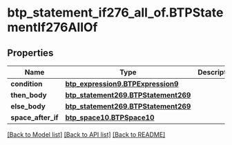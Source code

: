 # btp_statement_if276_all_of.BTPStatementIf276AllOf

## Properties
Name | Type | Description | Notes
------------ | ------------- | ------------- | -------------
**condition** | [**btp_expression9.BTPExpression9**](BTPExpression9.md) |  | [optional] 
**then_body** | [**btp_statement269.BTPStatement269**](BTPStatement269.md) |  | [optional] 
**else_body** | [**btp_statement269.BTPStatement269**](BTPStatement269.md) |  | [optional] 
**space_after_if** | [**btp_space10.BTPSpace10**](BTPSpace10.md) |  | [optional] 

[[Back to Model list]](../README.md#documentation-for-models) [[Back to API list]](../README.md#documentation-for-api-endpoints) [[Back to README]](../README.md)


